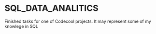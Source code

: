 # SQL_DATA_ANALITICS
Finished tasks for one of Codecool projects. 
It may represent some of my knowlege in SQL
